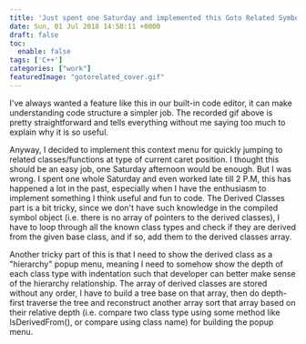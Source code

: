 ```yaml
---
title: 'Just spent one Saturday and implemented this Goto Related Symbols thing'
date: Sun, 01 Jul 2018 14:58:11 +0000
draft: false
toc:
  enable: false
tags: ['C++']
categories: ["work"]
featuredImage: "gotorelated_cover.gif"
---
```


I've always wanted a feature like this in our built-in code editor, it can make understanding code structure a simpler job. The recorded gif above is pretty straightforward and tells everything without me saying too much to explain why it is so useful.

Anyway, I decided to implement this context menu for quickly jumping to related classes/functions at type of current caret position. I thought this should be an easy job, one Saturday afternoon would be enough. But I was wrong. I spent one whole Saturday and even worked late till 2 P.M, this has happened a lot in the past, especially when I have the enthusiasm to implement something I think useful and fun to code. The Derived Classes part is a bit tricky, since we don't have such knowledge in the compiled symbol object (i.e. there is no array of pointers to the derived classes), I have to loop through all the known class types and check if they are derived from the given base class, and if so, add them to the derived classes array.

Another tricky part of this is that I need to show the derived class as a "hierarchy" popup menu, meaning I need to somehow show the depth of each class type with indentation such that developer can better make sense of the hierarchy relationship. The array of derived classes are stored without any order, I have to build a tree base on that array, then do depth-first traverse the tree and reconstruct another array sort that array based on their relative depth (i.e. compare two class type using some method like IsDerivedFrom(), or compare using class name) for building the popup menu.